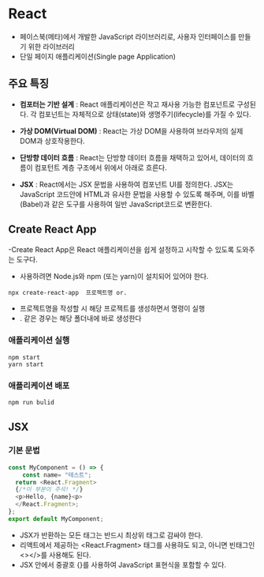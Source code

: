 # React

- 페이스북(메타)에서 개발한 JavaScript 라이브러리로, 사용자 인터페이스를 만들기 위한
  라이브러리
- 단일 페이지 애플리케이션(Single page Application)

## 주요 특징

- **컴포터는 기반 설계** : React 애플리케이션은 작고 재사용 가능한 컴포넌트로
  구성된다. 각 컴포넌트는 자체적으로 상태(state)와 생명주기(lifecycle)를 가질 수 있다.

- **가상 DOM(Virtual DOM)** : React는 가상 DOM을 사용하여 브라우저의 실제 DOM과 상호작용한다.

- **단방향 데이터 흐름** : React는 단방향 데이터 흐름을 채택하고 있어서, 데이터의 흐름이 컴포턴트 계층 구조에서 위에서 아래로 흐른다.

- **JSX** : React에서는 JSX 문법을 사용하여 컴포넌트 UI를 정의한다. JSX는 JavaScript
  코드안에 HTML과 유사한 문법을 사용할 수 있도록 해주며, 이를 바벨(Babel)과 같은 도구를 사용하여 일반
  JavaScript코드로 변환한다.

## Create React App

-Create React App은 React 애플리케이션을 쉽게 설정하고 시작할 수 있도록 도와주는
도구다.

- 사용하려면 Node.js와 npm (또는 yarn)이 설치되어 있어야 한다.

```
npx create-react-app  프로젝트명 or.
```

- 프로젝트명을 작성할 시 해당 프로젝트를 생성하면서 명령이 실행
- . 같은 경우는 해당 폴더내에 바로 생성한다

### 애플리케이션 실행

```
npm start
yarn start
```

### 애플리케이션 배포

```
npm run bulid
```

## JSX

### 기본 문법

```js
const MyComponent = () => {
    const name= "테스트";
  return <React.Fragment>
  {/*이 부분이 주석! */}
  <p>Hello, {name}<p>
  </React.Fragment>;
};
export default MyComponent;
```

- JSX가 반환하는 모든 태그는 반드시 최상위 태그로 감싸야 한다.
- 리액트에서 제공하는 <React.Fragment> 태그를 사용햐도 되고, 아니면
  빈태그인 <></>를 사용해도 된다.
- JSX 안에서 중괄호 {}를 사용하여 JavaScript 표현식을 포함할 수 있다.

